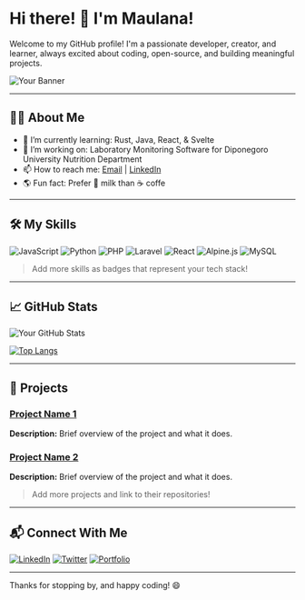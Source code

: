 # Hi there! 👋 I'm Maulana!

Welcome to my GitHub profile! I'm a passionate developer, creator, and learner, always excited about coding, open-source, and building meaningful projects.

![Your Banner](https://your-banner-url.com) <!-- Optional banner image -->

---

## 👨‍💻 About Me

-   🌱 I’m currently learning: Rust, Java, React, & Svelte
-   🔭 I’m working on: Laboratory Monitoring Software for Diponegoro University Nutrition Department
-   📫 How to reach me: [Email](mailto:smamalik33@gmail.com) | [LinkedIn](https://www.linkedin.com/in/muhamad-maulana-ihsan/)
-   🌎 Fun fact: Prefer 🥛 milk than ☕️ coffe

---

## 🛠️ My Skills

![JavaScript](https://img.shields.io/badge/JavaScript-F7DF1E?style=flat&logo=javascript&logoColor=black)
![Python](https://img.shields.io/badge/Python-3776AB?style=flat&logo=python&logoColor=white)
![PHP](https://img.shields.io/badge/PHP-777BB4?style=flat&logo=php&logoColor=white)
![Laravel](https://img.shields.io/badge/Laravel-FF2D20?style=flat&logo=laravel&logoColor=white)
![React](https://img.shields.io/badge/React-20232A?style=flat&logo=react&logoColor=61DAFB)
![Alpine.js](https://img.shields.io/badge/Alpine.js-8BC0D0?style=flat&logo=alpine.js&logoColor=white)
![MySQL](https://img.shields.io/badge/MySQL-4479A1?style=flat&logo=mysql&logoColor=white)

> Add more skills as badges that represent your tech stack!

---

## 📈 GitHub Stats

![Your GitHub Stats](https://github-readme-stats.vercel.app/api?username=mauljurassicia&show_icons=true&theme=radical)

[![Top Langs](https://github-readme-stats.vercel.app/api/top-langs/?username=mauljurassicia&layout=compact&theme=radical)](https://github.com/anuraghazra/github-readme-stats)

---

## 🚀 Projects

### [Project Name 1](https://github.com/YourUsername/Project1)

**Description:** Brief overview of the project and what it does.

### [Project Name 2](https://github.com/YourUsername/Project2)

**Description:** Brief overview of the project and what it does.

> Add more projects and link to their repositories!

---

## 📬 Connect With Me

[![LinkedIn](https://img.shields.io/badge/LinkedIn-0A66C2?style=flat&logo=linkedin&logoColor=white)](https://www.linkedin.com/in/YourUsername)
[![Twitter](https://img.shields.io/badge/Twitter-1DA1F2?style=flat&logo=twitter&logoColor=white)](https://twitter.com/YourUsername)
[![Portfolio](https://img.shields.io/badge/Portfolio-FF5722?style=flat&logo=web&logoColor=white)](https://yourportfolio.com)

---

Thanks for stopping by, and happy coding! 😄
